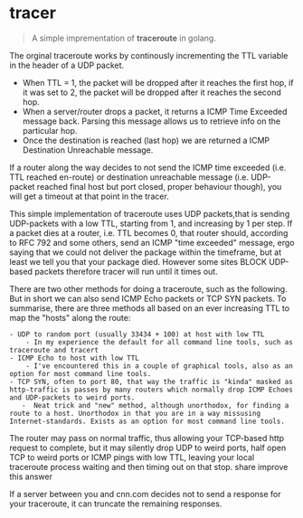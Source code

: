 # tracer

> A simple imprementation of <b>traceroute</b> in golang.

The orginal traceroute works by continously incrementing the TTL variable in the header of a UDP packet. 
- When TTL = 1, the packet will be dropped after it reaches the first hop, if it was set to 2, the packet will be dropped after it reaches the second hop.
- When a server/router drops a packet, it returns a ICMP Time Exceeded message back. Parsing this message allows us to retrieve info on the particular hop. 
- Once the destination is reached (last hop) we are returned a ICMP Destination Unreachable message.


If a router along the way decides to not send the ICMP time exceeded (i.e. TTL reached en-route) or destination 
unreachable message (i.e. UDP-packet reached final host but port closed, proper behaviour though), you will get a timeout at 
that point in the tracer.

This simple implementation of traceroute uses UDP packets,that is sending UDP-packets with a low TTL, starting from 1, 
and increasing by 1 per step. If a packet dies at a router, i.e. TTL becomes 0, that router should, according to RFC 792 
and some others, send an ICMP "time exceeded" message, ergo saying that we could not deliver the package within the timeframe, 
but at least we tell you that your package died. However some sites BLOCK UDP-based  packets therefore tracer will run until it 
times out.

There are two other methods for doing a traceroute, such as the following. But in short we can also send ICMP Echo packets 
or TCP SYN packets. To summarise, there are three methods all based on an ever increasing TTL to map the "hosts" along the route:

    - UDP to random port (usually 33434 + 100) at host with low TTL
        - In my experience the default for all command line tools, such as traceroute and tracert
    - ICMP Echo to host with low TTL
        - I've encountered this in a couple of graphical tools, also as an option for most command line tools.
    - TCP SYN, often to port 80, that way the traffic is "kinda" masked as http-traffic is passes by many routers which normally drop ICMP Echoes and UDP-packets to weird ports.
       -  Neat trick and "new" method, although unorthodox, for finding a route to a host. Unorthodox in that you are in a way missusing Internet-standards. Exists as an option for most command line tools.

The router may pass on normal traffic, thus allowing your TCP-based http request to complete, but it may silently drop UDP to weird ports, half open TCP to weird ports or ICMP pings with low TTL, leaving your local traceroute process waiting and then timing out on that stop.
share improve this answer

If a server between you and cnn.com decides not to send a response for your traceroute, it can truncate the remaining responses.
